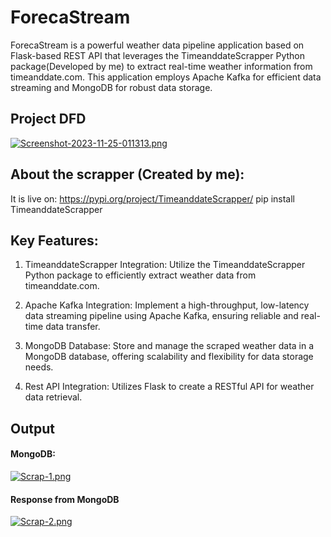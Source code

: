# ForecaStream
ForecaStream is a powerful weather data pipeline application based on Flask-based REST API that leverages the TimeanddateScrapper Python package(Developed by me) to extract real-time weather information from timeanddate.com. This application employs Apache Kafka for efficient data streaming and MongoDB for robust data storage.

## Project DFD

[![Screenshot-2023-11-25-011313.png](https://i.postimg.cc/GmJPqXTJ/Screenshot-2023-11-25-011313.png)](https://postimg.cc/ZWnyqFcC)

## About the scrapper (Created by me):

It is live on: https://pypi.org/project/TimeanddateScrapper/
      pip install TimeanddateScrapper

## Key Features:

1. TimeanddateScrapper Integration: Utilize the TimeanddateScrapper Python package to efficiently extract weather data from timeanddate.com.

2. Apache Kafka Integration: Implement a high-throughput, low-latency data streaming pipeline using Apache Kafka, ensuring reliable and real-time data transfer.

3. MongoDB Database: Store and manage the scraped weather data in a MongoDB database, offering scalability and flexibility for data storage needs.

4. Rest API Integration: Utilizes Flask to create a RESTful API for weather data retrieval.

## Output
#### MongoDB:
[![Scrap-1.png](https://i.postimg.cc/8PTyHqgW/Scrap-1.png)](https://postimg.cc/14YcR7t5)

#### Response from MongoDB
[![Scrap-2.png](https://i.postimg.cc/SxJf14TX/Scrap-2.png)](https://postimg.cc/xXVmqwSY)

